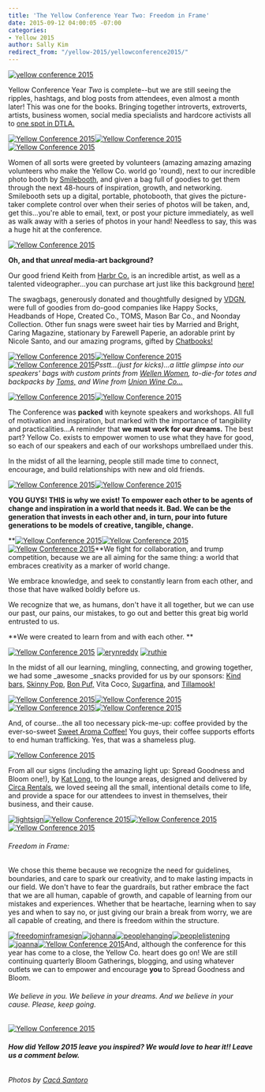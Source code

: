 ```yaml
---
title: 'The Yellow Conference Year Two: Freedom in Frame'
date: 2015-09-12 04:00:05 -07:00
categories:
- Yellow 2015
author: Sally Kim
redirect_from: "/yellow-2015/yellowconference2015/"
---
```


[![yellow conference 2015](https://yellow-blog-images.imgix.net/2015/09/firsttimageforblog.jpg)](https://yellow-blog-images.imgix.net/2015/09/firsttimageforblog.jpg)

Yellow Conference Year _Two_ is complete--but we are still seeing the ripples, hashtags, and blog posts from attendees, even almost a month later! This was one for the books. Bringing together introverts, extroverts, artists, business women, social media specialists and hardcore activists all to [one spot in DTLA.](http://www.thinktankgallery.org/)

[![Yellow Conference 2015](https://yellow-blog-images.imgix.net/2015/09/Yellow_2015_Day_1-55.jpg)](https://yellow-blog-images.imgix.net/2015/09/Yellow_2015_Day_1-55.jpg)[![Yellow Conference 2015](https://yellow-blog-images.imgix.net/2015/09/Yellow_2015_Day_1-301.jpg)](https://yellow-blog-images.imgix.net/2015/09/Yellow_2015_Day_1-301.jpg)[![Yellow Conference 2015](https://yellow-blog-images.imgix.net/2015/09/Yellow_2015_Day_1-431.jpg)](https://yellow-blog-images.imgix.net/2015/09/Yellow_2015_Day_1-431.jpg)

Women of all sorts were greeted by volunteers (amazing amazing amazing volunteers who make the Yellow Co. world go 'round), next to our incredible photo booth by [Smilebooth](http://smilebooth.com/), and given a bag full of goodies to get them through the next 48-hours of inspiration, growth, and networking. Smilebooth sets up a digital, portable, photobooth, that gives the picture-taker complete control over when their series of photos will be taken, and, get this...you're able to email, text, or post your picture immediately, as well as walk away with a series of photos in your hand! Needless to say, this was a huge hit at the conference.

[![Yellow Conference 2015](https://yellow-blog-images.imgix.net/2015/09/Yellow_2015_Day_1-63.jpg)](https://yellow-blog-images.imgix.net/2015/09/Yellow_2015_Day_1-63.jpg)

**Oh, and that _unreal_ media-art background?**

Our good friend Keith from [Harbr Co.](http://harbr.co/) is an incredible artist, as well as a talented videographer...you can purchase art just like this background [here!](http://www.iamspent.co/shop)

The swagbags, generously donated and thoughtfully designed by [VDGN](http://shop.vardagen.com/), were full of goodies from do-good companies like Happy Socks, Headbands of Hope, Created Co., TOMS, Mason Bar Co., and Noonday Collection. Other fun snags were sweet hair ties by Married and Bright, Caring Magazine, stationary by Farewell Paperie, an adorable print by Nicole Santo, and our amazing programs, gifted by [Chatbooks!](http://chatbooks.com/)

[![Yellow Conference 2015](https://yellow-blog-images.imgix.net/2015/09/Yellow_2015_Day_1-35-1.jpg)![Yellow Conference 2015](https://yellow-blog-images.imgix.net/2015/09/Yellow_2015_Day_2-40.jpg)![Yellow Conference 2015](https://yellow-blog-images.imgix.net/2015/09/chatbooks.jpg)](https://yellow-blog-images.imgix.net/2015/09/Yellow_2015_Day_1-35-1.jpg)_Psstt...(just for kicks)...a little glimpse into our speakers' bags with custom prints from [Wellen Women](http://shop.wellensurf.com/collections/wellen-women), to-die-for totes and backpacks by [Toms,](http://www.toms.com/?cid=ps_usbrand&utm_source=google&utm_medium=cpc&utm_term=toms&utm_campaign=US+-+Brand+-+Head+Terms+-+Exact&utm_content=sRhWiAt62_dc|pcrid|71584785775|pkw|toms|pmt|e|) and Wine from [Union Wine Co...](http://unionwinecompany.com/)_

[![Yellow Conference 2015](https://yellow-blog-images.imgix.net/2015/09/yellow-Kendall-Hanna-Photography-1478.jpg)![Yellow Conference 2015](https://yellow-blog-images.imgix.net/2015/09/Yellow_2015_Dinner-83.jpg)](https://yellow-blog-images.imgix.net/2015/09/yellow-Kendall-Hanna-Photography-1478.jpg)

The Conference was **packed** with keynote speakers and workshops. All full of motivation and inspiration, but marked with the importance of tangibility and practicalities...A reminder that **we must work for our dreams.** The best part? Yellow Co. exists to empower women to use what they have for good, so each of our speakers and each of our workshops umbrellaed under this.

In the midst of all the learning, people still made time to connect, encourage, and build relationships with new and old friends.

[![Yellow Conference 2015](https://yellow-blog-images.imgix.net/2015/09/Yellow_2015_Day_2-63.jpg)![Yellow Conference 2015](https://yellow-blog-images.imgix.net/2015/09/miglingpic.jpg)](https://yellow-blog-images.imgix.net/2015/09/Yellow_2015_Day_2-63.jpg)

**YOU GUYS! THIS is why we exist! To empower each other to be agents of change and inspiration in a world that needs it. Bad. We can be the generation that invests in each other and, in turn, pour into future generations to be models of creative, tangible, change.**

**[![Yellow Conference 2015](https://yellow-blog-images.imgix.net/2015/09/mingling2.jpg)](https://yellow-blog-images.imgix.net/2015/09/mingling2.jpg)[![Yellow Conference 2015](https://yellow-blog-images.imgix.net/2015/09/mingling31.jpg)](https://yellow-blog-images.imgix.net/2015/09/mingling31.jpg)[![Yellow Conference 2015](https://yellow-blog-images.imgix.net/2015/09/mingling4.jpg)](https://yellow-blog-images.imgix.net/2015/09/mingling4.jpg)**We fight for collaboration, and trump competition, because we are all aiming for the same thing: a world that embraces creativity as a marker of world change.

We embrace knowledge, and seek to constantly learn from each other, and those that have walked boldly before us.

We recognize that we, as humans, don't have it all together, but we can use our past, our pains, our mistakes, to go out and better this great big world entrusted to us.

**We were created to learn from and with each other. **

[![Yellow Conference 2015](https://yellow-blog-images.imgix.net/2015/09/jeremy.jpg)](https://yellow-blog-images.imgix.net/2015/09/jeremy.jpg) [![erynreddy](https://yellow-blog-images.imgix.net/2015/09/erynreddy.jpg)](https://yellow-blog-images.imgix.net/2015/09/erynreddy.jpg) [![ruthie](https://yellow-blog-images.imgix.net/2015/09/ruthie.jpg)](https://yellow-blog-images.imgix.net/2015/09/ruthie.jpg)

In the midst of all our learning, mingling, connecting, and growing together, we had some _awesome _snacks provided for us by our sponsors: [Kind bars,](http://www.kindsnacks.com/) [Skinny Pop](http://skinnypop.com/), [Bon Puf,](http://www.bonpuf.com/) Vita Coco, [Sugarfina](http://www.bonpuf.com/), and [Tillamook!](https://www.tillamook.com/)

[![Yellow Conference 2015](https://yellow-blog-images.imgix.net/2015/09/sugarfina.jpg)](https://yellow-blog-images.imgix.net/2015/09/sugarfina.jpg)[![Yellow Conference 2015](https://yellow-blog-images.imgix.net/2015/09/tillamook.jpg)](https://yellow-blog-images.imgix.net/2015/09/tillamook.jpg)[![Yellow Conference 2015](https://yellow-blog-images.imgix.net/2015/09/bonpuf.jpg)](https://yellow-blog-images.imgix.net/2015/09/bonpuf.jpg)[![Yellow Conference 2015](https://yellow-blog-images.imgix.net/2015/09/popcoco.jpg)](https://yellow-blog-images.imgix.net/2015/09/popcoco.jpg)

And, of course...the all too necessary pick-me-up: coffee provided by the ever-so-sweet [Sweet Aroma Coffee!](http://www.sweetaromacoffee.org/) You guys, their coffee supports efforts to end human trafficking. Yes, that was a shameless plug.

[![Yellow Conference 2015](https://yellow-blog-images.imgix.net/2015/09/sweetaroma.jpg)](https://yellow-blog-images.imgix.net/2015/09/sweetaroma.jpg)

From all our signs (including the amazing light up: Spread Goodness and Bloom one!), by [Kat Long,](http://littlecatdesignco.com/) to the lounge areas, designed and delivered by [Circa Rentals,](http://www.circavintagerentals.com/) we loved seeing all the small, intentional details come to life, and provide a space for our attendees to invest in themselves, their business, and their cause.

[![lightsign](https://yellow-blog-images.imgix.net/2015/09/lightsign.jpg)](https://yellow-blog-images.imgix.net/2015/09/lightsign.jpg)[![Yellow Conference 2015](https://yellow-blog-images.imgix.net/2015/09/signwithphotos.jpg)](https://yellow-blog-images.imgix.net/2015/09/signwithphotos.jpg)[![Yellow Conference 2015](https://yellow-blog-images.imgix.net/2015/09/rentals.jpg)](https://yellow-blog-images.imgix.net/2015/09/rentals.jpg)[![Yellow Conference 2015](https://yellow-blog-images.imgix.net/2015/09/florals.jpg)](https://yellow-blog-images.imgix.net/2015/09/florals.jpg)

###### Freedom in Frame:

We chose this theme because we recognize the need for guidelines, boundaries, and care to spark our creativity, and to make lasting impacts in our field. We don't have to fear the guardrails, but rather embrace the fact that we are all human, capable of growth, and capable of learning from our mistakes and experiences. Whether that be heartache, learning when to say yes and when to say no, or just giving our brain a break from worry, we are all capable of creating, and there is freedom within the structure.

[![freedominframesign](https://yellow-blog-images.imgix.net/2015/09/freedominframesign1.jpg)![johanna](https://yellow-blog-images.imgix.net/2015/09/johanna1.jpg)](https://yellow-blog-images.imgix.net/2015/09/johanna1.jpg)[![peoplehanging](https://yellow-blog-images.imgix.net/2015/09/peoplehanging.jpg)](https://yellow-blog-images.imgix.net/2015/09/peoplehanging.jpg)[![peoplelistening](https://yellow-blog-images.imgix.net/2015/09/peoplelistening1.jpg)](https://yellow-blog-images.imgix.net/2015/09/peoplelistening1.jpg)[![joanna](https://yellow-blog-images.imgix.net/2015/09/joanna2.jpg)![Yellow Conference 2015](https://yellow-blog-images.imgix.net/2015/09/krysta.jpg)](https://yellow-blog-images.imgix.net/2015/09/johanna1.jpg)And, although the conference for this year has come to a close, the Yellow Co. heart does go on! We are still continuing quarterly Bloom Gatherings, blogging, and using whatever outlets we can to empower and encourage **you** to Spread Goodness and Bloom.

###### We believe in you. We believe in your dreams. And we believe in your cause. Please, keep going.

[![Yellow Conference 2015](https://yellow-blog-images.imgix.net/2015/09/spreadgoodsign.jpg)](https://yellow-blog-images.imgix.net/2015/09/Untitled-11.jpg)

###### **How did Yellow 2015 leave you inspired? We would love to hear it!! Leave us a comment below.**

_Photos by [Cacá Santoro](http://cacasantoro.com/)_
